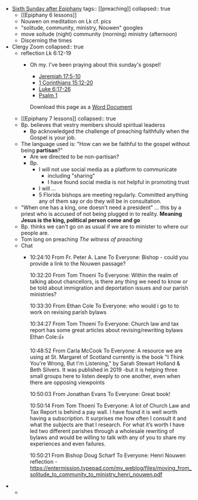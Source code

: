 - [Sixth Sunday after Epiphany](https://www.lectionarypage.net/YearC_RCL/Epiphany/CEpi6_RCL.html)
  tags:: [[preaching]]
  collapsed:: true
	- [[Epiphany 6 lessons]]
	- Nouwen on meditation on Lk cf. pics
	- "solitude, community, ministry, Nouwen" googles
	- move soitude (night) community (morning) ministry (afternoon)
	- Discerning the times
- Clergy Zoom
  collapsed:: true
	- reflection Lk 6:12-19
		- Oh my. I've been praying about this sunday's gospel!
		  
		  * [Jeremiah 17:5-10](https://www.lectionarypage.net/YearC_RCL/Epiphany/CEpi6_RCL.html#ot1)
		  * [1 Corinthians 15:12-20](https://www.lectionarypage.net/YearC_RCL/Epiphany/CEpi6_RCL.html#nt1)
		  * [Luke 6:17-26](https://www.lectionarypage.net/YearC_RCL/Epiphany/CEpi6_RCL.html#gsp1)
		  * [Psalm 1](https://www.lectionarypage.net/YearC_RCL/Epiphany/CEpi6_RCL.html#ps1)
		  
		  Download this page as a [Word Document](https://www.lectionarypage.net/YearC_RCL/Epiphany/CEpi6_RCL.docx)
	- [[Epiphany 7 lessons]]
	  collapsed:: true
	- Bp. believes that vestry members should spiritual leaderss
		- Bp acknowledged the challenge of preaching faithfully when the Gospel is your job.
	- The language used is: "How can we be faithful to the gospel without being **partisan**?"
		- Are we directed to be non-partisan?
		- Bp.
			- I will not use social media as a platform to communicate
				- including "sharing"
				- I have found social media is not helpful in promoting trust
			- I will ...
			- 5 Florida bishops are meeting regularly. Committed anything any of them say or do they will be in consultation.
	- "When one has a king, one doesn't need a president" ... this by a priest who is accused of not being plugged in to reality. **Meaning Jesus is the king, political person come and go**
	- Bp. thinks we can't go on as usual if we are to minister to where our people are.
	- Tom long on preaching *The witness of preaching*
	- Chat
		- 10:24:10 From Fr. Peter A. Lane To Everyone:
		  	Bishop - could you provide a link to the Nouwen passage?
		  	
		  10:32:20 From Tom Thoeni To Everyone:
		  	Within the realm of talking about chancellors, is there any thing we need to know or be told about immigration and deportation issues and our parish ministries?
		  	
		  10:33:30 From Ethan Cole To Everyone:
		  	who would i go to to work on revising parish bylaws
		  	
		  10:34:27 From Tom Thoeni To Everyone:
		  	Church law and tax report has some great articles about revising/rewriting bylaws
		  	Ethan Cole:👍
		  	
		  10:48:52 From Carla McCook To Everyone:
		  	A resource we are using at St. Margaret of Scotland currently is the book "I Think You're Wrong, But I'm Listening," by Sarah Stewart Holland & Beth Silvers. It was published in 2019 -but it is helping three small groups here to listen deeply to one another, even when there are opposing viewpoints
		  	
		  10:50:03 From Jonathan Evans To Everyone:
		  	Great book!
		  	
		  10:50:14 From Tom Thoeni To Everyone:
		  	A lot of Church Law and Tax Report is behind a pay wall. I have found it is well worth having a subscription. It surprises me how often I consult it and what the subjects are that I research. For what it’s worth I have led two different parishes through a wholesale rewriting of bylaws and would be willing to talk with any of you to share my experiences and even failures.
		  	
		  10:50:21 From Bishop Doug Scharf To Everyone:
		  	Henri Nouwen reflection - https://entermission.typepad.com/my_weblog/files/moving_from_solitude_to_community_to_ministry_henri_nouwen.pdf
-
	-